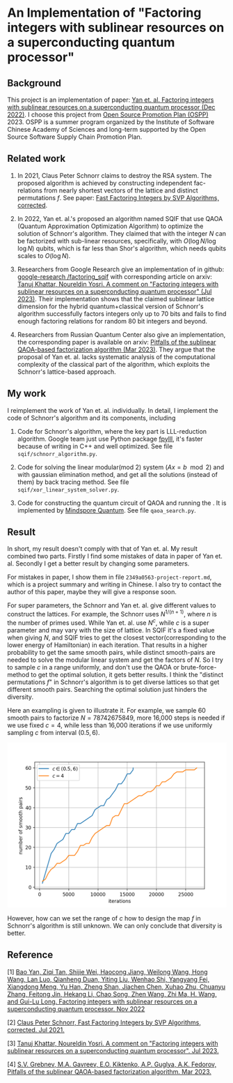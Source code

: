 # An Implementation of "Factoring integers with sublinear resources on a superconducting quantum processor"

## Background

This project is an implementation of paper: [Yan et. al. Factoring integers with sublinear resources on a superconducting quantum processor (Dec 2022)](https://arxiv.org/abs/2212.12372). I choose this project from [Open Source Promotion Plan \(OSPP\)](https://summer-ospp.ac.cn/) 2023.
OSPP is a summer program organized by the Institute of Software Chinese Academy of Sciences and long-term supported by the Open Source Software Supply Chain Promotion Plan.

## Related work

1. In 2021, Claus Peter Schnorr claims to destroy the RSA system. The proposed algorithm is achieved by constructing independent fac-relations from nearly shortest vectors of the lattice and distinct permutations $f$. See paper: [Fast Factoring Integers by SVP Algorithms, corrected](https://eprint.iacr.org/2021/933).

2. In 2022, Yan et. al.'s proposed an algorithm named SQIF that use QAOA (Quantum Approximation Optimization Algorithm) to optimize the solution of Schnorr's algorithm. They claimed that with the integer $N$ can be factorized with sub-linear resources, specifically, with $O(\log N/ \log\log N)$ qubits, which is far less than Shor's algorithm, which needs qubits scales to $O(\log N)$.

3. Researchers from Google Research give an implementation of in github: [google-research
/factoring_sqif](https://github.com/google-research/google-research/tree/master/factoring_sqif) with
corresponding article on arxiv: [Tanuj Khattar, Noureldin Yosri. A comment on "Factoring integers with sublinear resources on a superconducting quantum processor" (Jul 2023)](https://arxiv.org/abs/2307.09651).
Their implementation shows that the claimed sublinear lattice dimension for the hybrid quantum+classical version of Schnorr's algorithm successfully factors integers only up to 70 bits and fails to find enough factoring relations for random 80 bit integers and beyond.

4. Researchers from Russian Quantum Center also give an implementation, the corresponding paper is available on arxiv: [Pitfalls of the sublinear QAOA-based factorization algorithm (Mar 2023)](https://arxiv.org/abs/2303.04656). They argue that the proposal of Yan et. al. lacks systematic analysis of the computational complexity of the classical part of the algorithm, which exploits the Schnorr's lattice-based approach.

## My work

I reimplement the work of Yan et. al. individually. In detail, I implement the code of Schnorr's algorithm and its components, including

1. Code for Schnorr's algorithm, where the key part is LLL-reduction algorithm. Google team just use Python package [fpylll](https://github.com/fplll/fpylll), it's faster because of writing in C++ and well optimized. See file `sqif/schnorr_algorithm.py`.

2. Code for solving the linear modular(mod 2) system $(A x = b \mod 2)$ and with gaussian elimination method, and get all the solutions (instead of them) by back tracing method. See file `sqif/xor_linear_system_solver.py`.

3. Code for constructing the quantum circuit of QAOA and running the . It is implemented by [Mindspore Quantum](https://gitee.com/mindspore/mindquantum). See file `qaoa_search.py`.

## Result

In short, my result doesn't comply with that of Yan et. al. My result combined two parts. Firstly I find some mistakes of data in paper of Yan et. al. Secondly I get a better result by changing some parameters.

For mistakes in paper, I show them in file `2349a0563-project-report.md`, which is a project summary and writing in Chinese. I also try to contact the author of this paper, maybe they will give a response soon.

For super parameters, the Schnorr and Yan et. al. give different values to construct the lattices. For example, the Schnorr uses $N^{1/(n+1)}$, where $n$ is the number of primes used. While Yan et. al. use $N^c$, while $c$ is a super parameter and may vary with the size of lattice. In SQIF it's a fixed value when giving $N$, and SQIF tries to get the closest vector(corresponding to the lower energy of Hamiltonian) in each iteration. That results in a higher probability to get the same smooth pairs, while distinct smooth-pairs are needed to solve the modular linear system and get the factors of $N$. So I try to sample $c$ in a range uniformly, and don't use the QAOA or brute-force-method to get the optimal solution, it gets better results. I think the "distinct permutations $f$" in Schnorr's algorithm is to get diverse lattices so that get different smooth pairs. Searching the optimal solution just hinders the diversity.

Here an exampling is given to illustrate it. For example, we sample 60 smooth pairs to factorize $N=78742675849$, more 16,000 steps is needed if we use fixed $c=4$, while less than 16,000 iterations if we use uniformly sampling $c$ from interval $(0.5, 6)$.

![iterations_smooth_pairs](images/iterations_smooth_pairs.png)

However, how can we set the range of $c$ how to design the map $f$ in Schnorr's algorithm is still unknown. We can only conclude that diversity is better.

## Reference

[1] [Bao Yan, Ziqi Tan, Shijie Wei, Haocong Jiang, Weilong Wang, Hong Wang, Lan Luo, Qianheng Duan, Yiting Liu, Wenhao Shi, Yangyang Fei, Xiangdong Meng, Yu Han, Zheng Shan, Jiachen Chen, Xuhao Zhu, Chuanyu Zhang, Feitong Jin, Hekang Li, Chao Song, Zhen Wang, Zhi Ma, H. Wang, and Gui-Lu Long. Factoring integers with sublinear resources on a superconducting quantum processor. Nov 2022](https://arxiv.org/abs/2212.12372)

[2] [Claus Peter Schnorr, Fast Factoring Integers by SVP Algorithms, corrected. Jul 2021.](https://eprint.iacr.org/2021/933)

[3] [Tanuj Khattar, Noureldin Yosri. A comment on "Factoring integers with sublinear resources on a superconducting quantum processor". Jul 2023.](https://arxiv.org/abs/2307.09651)

[4] [S.V. Grebnev, M.A. Gavreev, E.O. Kiktenko, A.P. Guglya, A.K. Fedorov, Pitfalls of the sublinear QAOA-based factorization algorithm. Mar 2023.](https://arxiv.org/abs/2303.04656)
